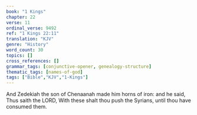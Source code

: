 ```yaml
---
book: "1 Kings"
chapter: 22
verse: 11
ordinal_verse: 9492
ref: "1 Kings 22:11"
translation: "KJV"
genre: "History"
word_count: 30
topics: []
cross_references: []
grammar_tags: [conjunctive-opener, genealogy-structure]
thematic_tags: [names-of-god]
tags: ["Bible","KJV","1-Kings"]
---
```

And Zedekiah the son of Chenaanah made him horns of iron: and he said, Thus saith the LORD, With these shalt thou push the Syrians, until thou have consumed them.
